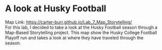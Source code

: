 # A look at Husky Football
Map Link: https://carter-burr.github.io/Lab_7_Map_Storytelling/
<br>
For this lab, I decided to take a look at the Husky Football season through a Map-Based Storytelling project.
This map show the Husky College Football Playoff run and takes a look at where they have traveled through the season.



